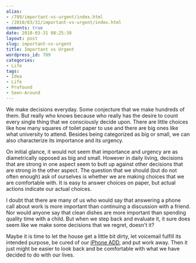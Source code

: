 ```yaml
---
alias:
- /789/important-vs-urgent/index.html
- /2010/03/31/important-vs-urgent/index.html
comments: true
date: 2010-03-31 08:25:39
layout: post
slug: important-vs-urgent
title: Important vs Urgent
wordpress_id: 789
categories:
- Life
tags:
- Idea
- Life
- Profound
- Seen-Around
---
```


We make decisions everyday.  Some conjecture that we make hundreds of them.  But really who knows because who really has the desire to count every single thing that we consciously decide upon.  There are little choices like how many squares of toilet paper to use and there are big ones like what university to attend.  Besides being categorized as big or small, we can also characterize its importance and its urgency.

On initial glance, it would not seem that importance and urgency are as diametrically opposed as big and small.  However in daily living, decisions that are strong in one aspect seem to butt up against other decisions that are strong in the other aspect.  The question that we should (but do not often enough) ask of ourselves is whether we are making choices that we are comfortable with.  It is easy to answer choices on paper, but actual actions indicate our actual choices.

I doubt that there are many of us who would say that answering a phone call about work is more important than continuing a discussion with a friend.  Nor would anyone say that clean dishes are more important than spending quality time with a child.  But when we step back and evaluate it, it sure does seem like we make some decisions that we regret, doesn't it?

Maybe it is time to let the house get a little bit dirty, let voicemail fulfill its intended purpose, be cured of our [iPhone ADD](http://www.goingthewongway.com/710/iphone-attention-deficit/), and put work away.  Then it just might be easier to look back and be comfortable with what we have decided to do with our lives.
